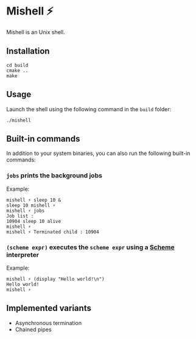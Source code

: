 # Mishell ⚡

Mishell is an Unix shell.

## Installation

```
cd build
cmake ..
make
```

## Usage

Launch the shell using the following command in the `build` folder: 

```
./mishell
```

## Built-in commands

In addition to your system binaries, you can also run the following built-in commands:

### `jobs` prints the background jobs

Example:

```
mishell ⚡ sleep 10 &
sleep 10 mishell ⚡
mishell ⚡ jobs
Job list :
10904 sleep 10 alive
mishell ⚡
mishell ⚡ Terminated child : 10904
```

### `(scheme expr)` executes the `scheme expr` using a [Scheme](https://en.wikipedia.org/wiki/Scheme_%28programming_language%29) interpreter

Example:

```
mishell ⚡ (display "Hello world!\n")
Hello world!
mishell ⚡
```

## Implemented variants

- Asynchronous termination
- Chained pipes
